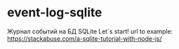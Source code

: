 # event-log-sqlite
Журнал событий на БД SQLite
Let`s start!
url to example: https://stackabuse.com/a-sqlite-tutorial-with-node-js/

